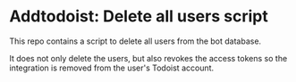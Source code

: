 # Addtodoist: Delete all users script

This repo contains a script to delete all users from the bot database.

It does not only delete the users, but also revokes the access tokens so the integration is removed from the user's Todoist account.

